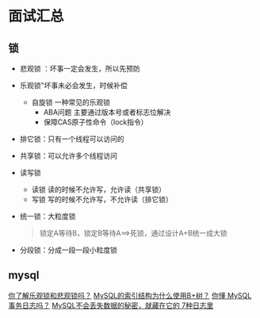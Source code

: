 # 面试汇总

## 锁

- 悲观锁 ：坏事一定会发生，所以先预防
- 乐观锁"坏事未必会发生，时候补偿
    - 自旋锁 一种常见的乐观锁
        - ABA问题 主要通过版本号或者标志位解决
        - 保障CAS原子性命令（lock指令）
        
- 排它锁：只有一个线程可以访问的
- 共享锁：可以允许多个线程访问
- 读写锁
    - 读锁 读的时候不允许写，允许读（共享锁）
    - 写锁 写的时候不允许写，不允许读（排它锁）
    
- 统一锁：大粒度锁
    > 锁定A等待B，锁定B等待A==>死锁，通过设计A+B统一成大锁
    > 
- 分段锁：分成一段一段小粒度锁



## mysql
[你了解乐观锁和悲观锁吗？](https://www.cnblogs.com/kismetv/p/10787228.html)
[MySQL的索引结构为什么使用B+树？](https://www.cnblogs.com/kismetv/p/11582214.html)
[你懂 MySQL 事务日志吗？](https://zhuanlan.zhihu.com/p/267225276)
[MySQL不会丢失数据的秘密，就藏在它的 7种日志里](https://mp.weixin.qq.com/s/-v6CHvvAwtuznG-bzZKQ0w)



